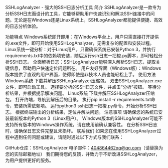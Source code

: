 SSHLogAnalyzer - 强大的SSH日志分析工具
简介
SSHLogAnalyzer是一款专为分析SSH日志而设计的工具，它能够帮助用户快速识别和解决SSH连接中的问题。无论是在Windows还是Linux系统上，SSHLogAnalyzer都能提供便捷、高效的日志分析体验。

功能特点
Windows系统即开即用：在Windows平台上，用户只需直接打开提供的.exe文件，即可开始使用SSHLogAnalyzer，无需复杂的配置和安装过程。
Linux系统一键分析：对于Linux用户，只需确保系统已安装Python 3，并执行requirements.txt中的依赖项安装，随后运行ssh日志一把梭.py脚本，即可轻松分析SSH日志。
全面解析日志：SSHLogAnalyzer能够深入解析SSH日志，提取关键信息，帮助用户快速定位问题所在。
用户友好界面（Windows版）：Windows版本提供了直观的用户界面，使得即使是非技术人员也能轻松上手。
使用方法
Windows系统
下载并解压SSHLogAnalyzer压缩包。
双击SSHLogAnalyzer.exe文件，即可启动工具。
选择要分析的SSH日志文件，并点击“分析”按钮。
等待分析结果，并根据提示解决问题。
Linux系统
下载并解压SSHLogAnalyzer压缩包。
打开终端，导航到解压后的目录。
执行pip install -r requirements.txt命令，安装所需依赖项。
运行python3 ssh日志一把梭.py命令，开始分析SSH日志。
根据终端输出的分析结果，定位并解决问题。
注意事项
请确保您的系统已安装最新版本的Python 3（Linux用户）。
Windows版本的SSHLogAnalyzer可能不支持所有版本的Windows操作系统，请在使用前确认兼容性。
在分析SSH日志时，请确保日志文件完整且未损坏。
联系我们
如果您在使用SSHLogAnalyzer过程中遇到任何问题或建议，请随时通过以下方式与我们联系：

GitHub仓库：SSHLogAnalyzer
电子邮件：404864462qq@qq.com（请替换为您的实际邮箱地址）
我们期待您的反馈，并致力于不断改进SSHLogAnalyzer，为用户提供更好的服务。
